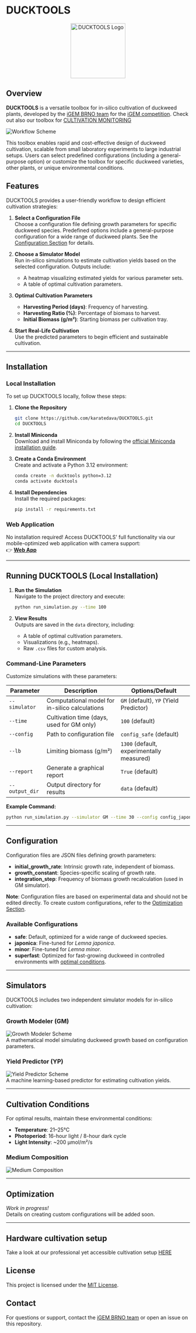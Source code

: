 # DUCKTOOLS
<p align="center">
  <img src="./page_graphics/DUCKTOOLS_icon.png" alt="DUCKTOOLS Logo" width="150" height="150">
</p>

## Overview

**DUCKTOOLS** is a versatile toolbox for in-silico cultivation of duckweed plants, developed by the [iGEM BRNO team](https://2025.igem.wiki/brno-czech-republic/) for the [iGEM competition](https://competition.igem.org). Check out also our toolbox for [CULTIVATION MONITORING](https://github.com/karatedava/DUCKEYE)

![Workflow Scheme](./page_graphics/scheme_general.png)

This toolbox enables rapid and cost-effective design of duckweed cultivation, scalable from small laboratory experiments to large industrial setups. Users can select predefined configurations (including a general-purpose option) or customize the toolbox for specific duckweed varieties, other plants, or unique environmental conditions.

## Features
DUCKTOOLS provides a user-friendly workflow to design efficient cultivation strategies:

1. **Select a Configuration File**  
   Choose a configuration file defining growth parameters for specific duckweed species. Predefined options include a general-purpose configuration for a wide range of duckweed plants. See the [Configuration Section](#configuration) for details.

2. **Choose a Simulator Model**  
   Run in-silico simulations to estimate cultivation yields based on the selected configuration. Outputs include:
   - A heatmap visualizing estimated yields for various parameter sets.
   - A table of optimal cultivation parameters.

3. **Optimal Cultivation Parameters**  
   - **Harvesting Period (days)**: Frequency of harvesting.
   - **Harvesting Ratio (%)**: Percentage of biomass to harvest.
   - **Initial Biomass (g/m²)**: Starting biomass per cultivation tray.

4. **Start Real-Life Cultivation**  
   Use the predicted parameters to begin efficient and sustainable cultivation.

---

## Installation

### Local Installation
To set up DUCKTOOLS locally, follow these steps:

1. **Clone the Repository**  
   ```bash
   git clone https://github.com/karatedava/DUCKTOOLS.git
   cd DUCKTOOLS
   ```

2. **Install Miniconda**  
   Download and install Miniconda by following the [official Miniconda installation guide](https://www.anaconda.com/docs/getting-started/miniconda/install#quickstart-install-instructions).

3. **Create a Conda Environment**  
   Create and activate a Python 3.12 environment:
   ```bash
   conda create -n ducktools python=3.12
   conda activate ducktools
   ```

4. **Install Dependencies**  
   Install the required packages:
   ```bash
   pip install -r requirements.txt
   ```

### Web Application
No installation required! Access DUCKTOOLS' full functionality via our mobile-optimized web application with camera support:  
👉 **[Web App](https://malleably-unhabituated-kristin.ngrok-free.dev)**

---

## Running DUCKTOOLS (Local Installation)

1. **Run the Simulation**  
   Navigate to the project directory and execute:
   ```bash
   python run_simulation.py --time 100
   ```

2. **View Results**  
   Outputs are saved in the `data` directory, including:
   - A table of optimal cultivation parameters.
   - Visualizations (e.g., heatmaps).
   - Raw `.csv` files for custom analysis.

### Command-Line Parameters
Customize simulations with these parameters:

| Parameter       | Description                                              | Options/Default                     |
|-----------------|----------------------------------------------------------|-------------------------------------|
| `--simulator`   | Computational model for in-silico calculations           | `GM` (default), `YP` (Yield Predictor) |
| `--time`        | Cultivation time (days, used for GM only)                | `100` (default)                     |
| `--config`      | Path to configuration file                               | `config_safe` (default)             |
| `--lb`          | Limiting biomass (g/m²)                                  | `1300` (default, experimentally measured) |
| `--report`      | Generate a graphical report                              | `True` (default)                    |
| `--output_dir`  | Output directory for results                             | `data` (default)                    |

**Example Command:**
```bash
python run_simulation.py --simulator GM --time 30 --config config_japonica --lb 1000
```

---

## Configuration
Configuration files are JSON files defining growth parameters:

- **initial_growth_rate**: Intrinsic growth rate, independent of biomass.
- **growth_constant**: Species-specific scaling of growth rate.
- **integration_step**: Frequency of biomass growth recalculation (used in GM simulator).

**Note**: Configuration files are based on experimental data and should not be edited directly. To create custom configurations, refer to the [Optimization Section](#optimization).

### Available Configurations
- **safe**: Default, optimized for a wide range of duckweed species.
- **japonica**: Fine-tuned for *Lemna japonica*.
- **minor**: Fine-tuned for *Lemna minor*.
- **superfast**: Optimized for fast-growing duckweed in controlled environments with [optimal conditions](#cultivation-conditions).

---

## Simulators
DUCKTOOLS includes two independent simulator models for in-silico cultivation:

### Growth Modeler (GM)
![Growth Modeler Scheme](./page_graphics/scheme_GM.png)  
A mathematical model simulating duckweed growth based on configuration parameters.

### Yield Predictor (YP)
![Yield Predictor Scheme](./page_graphics/scheme_YP.png)  
A machine learning-based predictor for estimating cultivation yields.

---

## Cultivation Conditions
For optimal results, maintain these environmental conditions:
- **Temperature**: 21–25°C
- **Photoperiod**: 16-hour light / 8-hour dark cycle
- **Light Intensity**: ~200 µmol/m²/s

### Medium Composition
![Medium Composition](./page_graphics/medium.webp)

---

## Optimization
*Work in progress!*  
Details on creating custom configurations will be added soon.

---

## Hardware cultivation setup
Take a look at our professional yet accessible cultivation setup [HERE](https://2025.igem.wiki/brno-czech-republic/hardware)

## License
This project is licensed under the [MIT License](LICENSE).

## Contact
For questions or support, contact the [iGEM BRNO team](https://2025.igem.wiki/brno-czech-republic/) or open an issue on this repository.
